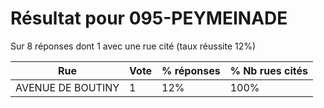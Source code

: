 # Résultat pour 095-PEYMEINADE

Sur 8 réponses dont 1 avec une rue cité (taux réussite 12%)

| Rue | Vote | % réponses | % Nb rues cités|
|-----|------|------------|----------------|
| AVENUE DE BOUTINY | 1 | 12% | 100%|
